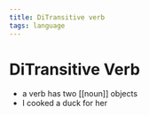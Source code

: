```yaml
---
title: DiTransitive verb
tags: language
---
```


# DiTransitive Verb
- a verb has two [[noun]] objects 
- I cooked a duck for her




